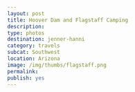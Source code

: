 ```yaml
---
layout: post
title: Hoover Dam and Flagstaff Camping   
description: 
type: photos
destination: jenner-hanni
category: travels
subcat: Southwest
location: Arizona 
image: /img/thumbs/flagstaff.png
permalink: 
publish: yes
---
```


<p><a href="https://jenner.smugmug.com/North-America/2015-Hoover-Dam-and-Flagstaff/i-zDL6pbz/0/M/IMG_3111-M.png">
<img src="https://jenner.smugmug.com/North-America/2015-Hoover-Dam-and-Flagstaff/i-zDL6pbz/0/M/IMG_3111-M.png" alt=""></a></p>

<p><a href="https://jenner.smugmug.com/North-America/2015-Hoover-Dam-and-Flagstaff/i-9Dd6VMh/0/M/IMG_3110-M.png">
<img src="https://jenner.smugmug.com/North-America/2015-Hoover-Dam-and-Flagstaff/i-9Dd6VMh/0/M/IMG_3110-M.png" alt=""></a></p>

<p><a href="https://jenner.smugmug.com/North-America/2015-Hoover-Dam-and-Flagstaff/i-Pq67ZX6/0/M/IMG_3114-M.png">
<img src="https://jenner.smugmug.com/North-America/2015-Hoover-Dam-and-Flagstaff/i-Pq67ZX6/0/M/IMG_3114-M.png" alt=""></a></p>

<p><a href="https://jenner.smugmug.com/North-America/2015-Hoover-Dam-and-Flagstaff/i-gbphgS5/0/M/IMG_3112-M.png">
<img src="https://jenner.smugmug.com/North-America/2015-Hoover-Dam-and-Flagstaff/i-gbphgS5/0/M/IMG_3112-M.png" alt=""></a></p>

<p><a href="https://jenner.smugmug.com/North-America/2015-Hoover-Dam-and-Flagstaff/i-3nLwnPz/0/M/IMG_3117-M.png">
<img src="https://jenner.smugmug.com/North-America/2015-Hoover-Dam-and-Flagstaff/i-3nLwnPz/0/M/IMG_3117-M.png" alt=""></a></p>

<p><a href="https://jenner.smugmug.com/North-America/2015-Hoover-Dam-and-Flagstaff/i-SnKPw2H/0/M/IMG_3120-M.png">
<img src="https://jenner.smugmug.com/North-America/2015-Hoover-Dam-and-Flagstaff/i-SnKPw2H/0/M/IMG_3120-M.png" alt=""></a></p>

<p><a href="https://jenner.smugmug.com/North-America/2015-Hoover-Dam-and-Flagstaff/i-TPGRR8C/0/M/IMG_3115-M.png">
<img src="https://jenner.smugmug.com/North-America/2015-Hoover-Dam-and-Flagstaff/i-TPGRR8C/0/M/IMG_3115-M.png" alt=""></a></p>


